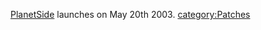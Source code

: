 [PlanetSide](/PlanetSide "wikilink") launches on May 20th 2003.
[category:Patches](/category:Patches "wikilink")
